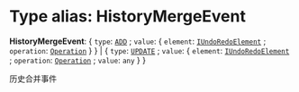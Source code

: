 # Type alias: HistoryMergeEvent

**HistoryMergeEvent**: { `type`: [`ADD`](/auto-docs/fixed-layout-editor/enums/HistoryMergeEventType.md#add) ; `value`: { `element`: [`IUndoRedoElement`](/auto-docs/fixed-layout-editor/interfaces/IUndoRedoElement.md) ; `operation`: [`Operation`](/auto-docs/fixed-layout-editor/interfaces/Operation.md)  }  } | { `type`: [`UPDATE`](/auto-docs/fixed-layout-editor/enums/HistoryMergeEventType.md#update) ; `value`: { `element`: [`IUndoRedoElement`](/auto-docs/fixed-layout-editor/interfaces/IUndoRedoElement.md) ; `operation`: [`Operation`](/auto-docs/fixed-layout-editor/interfaces/Operation.md) ; `value`: `any`  }  }

历史合并事件
